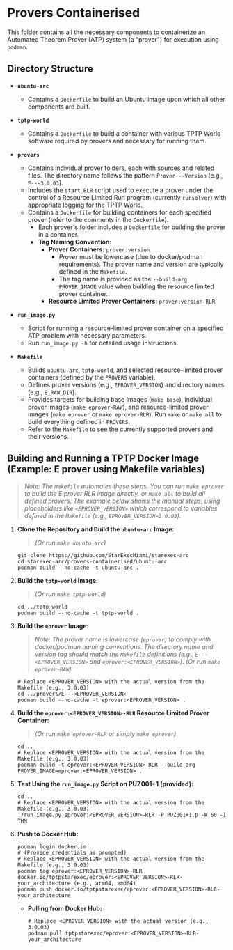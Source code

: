# Provers Containerised

This folder contains all the necessary components to containerize an Automated Theorem Prover (ATP) system (a "prover") for execution using `podman`.

## Directory Structure

- **`ubuntu-arc`**
  - Contains a `Dockerfile` to build an Ubuntu image upon which all other components are built.

- **`tptp-world`**
  - Contains a `Dockerfile` to build a container with various TPTP World software required by provers and necessary for running them.

- **`provers`**
  - Contains individual prover folders, each with sources and related files. The directory name follows the pattern `Prover---Version` (e.g., `E---3.0.03`).
  - Includes the `start_RLR` script used to execute a prover under the control of a Resource Limited Run program (currently `runsolver`) with appropriate logging for the TPTP World.
  - Contains a `Dockerfile` for building containers for each specified prover (refer to the comments in the `Dockerfile`).
    - Each prover's folder includes a `Dockerfile` for building the prover in a container.
    - **Tag Naming Convention:**
      - **Prover Containers:** `prover:version`
        - *Prover* must be lowercase (due to docker/podman requirements). The prover name and version are typically defined in the `Makefile`.
        - The tag name is provided as the `--build-arg PROVER_IMAGE` value when building the resource limited prover container.
      - **Resource Limited Prover Containers:** `prover:version-RLR`

- **`run_image.py`**
  - Script for running a resource-limited prover container on a specified ATP problem with necessary parameters.
  - Run `run_image.py -h` for detailed usage instructions.

- **`Makefile`**
  - Builds `ubuntu-arc`, `tptp-world`, and selected resource-limited prover containers (defined by the `PROVERS` variable).
  - Defines prover versions (e.g., `EPROVER_VERSION`) and directory names (e.g., `E_RAW_DIR`).
  - Provides targets for building base images (`make base`), individual prover images (`make eprover-RAW`), and resource-limited prover images (`make eprover` or `make eprover-RLR`). Run `make` or `make all` to build everything defined in `PROVERS`.
  - Refer to the `Makefile` to see the currently supported provers and their versions.

## Building and Running a TPTP Docker Image (Example: E prover using Makefile variables)

> *Note: The `Makefile` automates these steps. You can run `make eprover` to build the E prover RLR image directly, or `make all` to build all defined provers.*
> *The example below shows the manual steps, using placeholders like `<EPROVER_VERSION>` which correspond to variables defined in the `Makefile` (e.g., `EPROVER_VERSION=3.0.03`).*

1. **Clone the Repository and Build the `ubuntu-arc` Image:**
    > *(Or run `make ubuntu-arc`)*

    ```shell
    git clone https://github.com/StarExecMiami/starexec-arc
    cd starexec-arc/provers-containerised/ubuntu-arc
    podman build --no-cache -t ubuntu-arc .
    ```

2. **Build the `tptp-world` Image:**
    > *(Or run `make tptp-world`)*

    ```shell
    cd ../tptp-world
    podman build --no-cache -t tptp-world .
    ```

3. **Build the `eprover` Image:**
    > *Note: The prover name is lowercase (`eprover`) to comply with docker/podman naming conventions. The directory name and version tag should match the `Makefile` definitions (e.g., `E---<EPROVER_VERSION>` and `eprover:<EPROVER_VERSION>`).*
    > *(Or run `make eprover-RAW`)*

    ```shell
    # Replace <EPROVER_VERSION> with the actual version from the Makefile (e.g., 3.0.03)
    cd ../provers/E---<EPROVER_VERSION> 
    podman build --no-cache -t eprover:<EPROVER_VERSION> .
    ```

4. **Build the `eprover:<EPROVER_VERSION>-RLR` Resource Limited Prover Container:**
    > *(Or run `make eprover-RLR` or simply `make eprover`)*

    ```shell
    cd .. 
    # Replace <EPROVER_VERSION> with the actual version from the Makefile (e.g., 3.0.03)
    podman build -t eprover:<EPROVER_VERSION>-RLR --build-arg PROVER_IMAGE=eprover:<EPROVER_VERSION> .
    ```

5. **Test Using the `run_image.py` Script on PUZ001+1 (provided):**

    ```shell
    cd ..
    # Replace <EPROVER_VERSION> with the actual version from the Makefile (e.g., 3.0.03)
    ./run_image.py eprover:<EPROVER_VERSION>-RLR -P PUZ001+1.p -W 60 -I THM
    ```

6. **Push to Docker Hub:**

    ```shell
    podman login docker.io 
    # (Provide credentials as prompted)
    # Replace <EPROVER_VERSION> with the actual version from the Makefile (e.g., 3.0.03)
    podman tag eprover:<EPROVER_VERSION>-RLR docker.io/tptpstarexec/eprover:<EPROVER_VERSION>-RLR-your_architecture (e.g., arm64, amd64)
    podman push docker.io/tptpstarexec/eprover:<EPROVER_VERSION>-RLR-your_architecture
    ```

    - **Pulling from Docker Hub:**
  
      ```shell
      # Replace <EPROVER_VERSION> with the actual version (e.g., 3.0.03)
      podman pull tptpstarexec/eprover:<EPROVER_VERSION>-RLR-your_architecture
      ```
